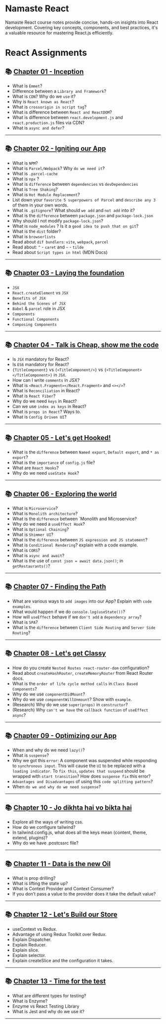 # Namaste React

Namaste React course notes provide concise, hands-on insights into React development. Covering key concepts, components, and best practices, it's a valuable resource for mastering React.js efficiently.

# React Assignments

## 📚 [Chapter 01 - Inception](https://github.com/ReddyDivya/rd-namaste-react-notes/tree/main/Chapter%2001%20-%20Inception)
- What is `Emmet`?
- Difference between a `Library and Framework`?
- What is `CDN`? Why do we `use` it?
- Why is `React known as React`?
- What is `crossorigin in script tag`?
- What is difference between `React and ReactDOM`?
- What is difference between `react.development.js` and `react.production.js` files via CDN?
- What is `async and defer`?

---

## 📚 [Chapter 02 - Igniting our App](https://github.com/ReddyDivya/rd-namaste-react-notes/tree/main/Chapter%2002%20-%20Igniting%20our%20App)

- What is `NPM`?
- What is `Parcel/Webpack`? Why `do we need it`?
- What is `.parcel-cache`
- What is `npx` ?
- What is `difference` between `dependencies` vs `devDependencies`
- What is `Tree Shaking`?
- What is `Hot Module Replacement`?
- List down your `favorite 5 superpowers of Parcel` and `describe any 3` of them in your
own words.
- What is `.gitignore`? What should `we add` and `not add` into it?
- What is the `difference` between `package.json` and `package-lock.json`
- Why should I not modify `package-lock.json`?
- What is `node_modules` ? Is it a `good idea to push that on git`?
- What is the `dist` folder?
- What is `browserlists`
- Read about `dif bundlers`: `vite`, `webpack`, `parcel`
- Read about: `^` - `caret` and `~` - `tilde`
- Read about `Script types in html` (MDN Docs)
---

## 📚 [Chapter 03 - Laying the foundation](https://github.com/ReddyDivya/rd-namaste-react-notes/tree/main/Chapter%20-%2003%20Laying%20the%20foundation)

- `JSX`
- `React.createElement` vs `JSX`
- `Benefits of JSX`
- `Behind the Scenes of JSX`
- `Babel` & `parcel` role in JSX
- `Components`
- `Functional Components`
- `Composing Components` 
---
## 📚 [Chapter 04 - Talk is Cheap, show me the code](https://github.com/ReddyDivya/rd-namaste-react-notes/tree/main/Chapter%20-%2004%20-%20Talk%20is%20cheap%2C%20show%20me%20the%20code)
- Is `JSX` mandatory for React?
- Is `ES6` mandatory for React?
- `{TitleComponent}` vs `{<TitleComponent/>}` vs `{<TitleComponent></TitleComponent>}` in `JSX`.
- How can I write `comments` in JSX?
- What is `<React.Fragment></React.Fragment>` and `<></>`?
- What is `Reconciliation` in React?
- What is `React Fiber`?
- Why do we need `keys` in React?
- Can we use `index as keys` in React?
- What is `props in React`? Ways to.
- What is `Config Driven UI`?
---
## 📚 [Chapter 05 - Let's get Hooked!](https://github.com/ReddyDivya/rd-namaste-react-notes/tree/main/Chapter%20-%2005%20-%20Let's%20get%20Hooked)
- What is the `difference` between `Named export`, `Default export`, and `* as export`?
- What is the `importance` of `config.js` file?
- What are `React Hooks`?
- Why do we need `useState Hook`?
---
## 📚 [Chapter 06 - Exploring the world](https://github.com/ReddyDivya/rd-namaste-react-notes/tree/main/Chapter%20-%2006%20-%20Exploring%20the%20world)
- What is `Microservice`?
- What is `Monolith architecture`?
- What is the `difference` between `Monolith and Microservice?
- Why do we need a `useEffect Hook`?
- What is `Optional Chaining`?
- What is `Shimmer UI`?
- What is the `difference` between `JS expression and JS statement`?
- What is `Conditional Rendering`? explain with a code example.
- What is `CORS`?
- What is `async and await`?
- What is the use of `const json = await data.json()`; in `getRestaurants()`?
---
## 📚 [Chapter 07 - Finding the Path](https://github.com/ReddyDivya/rd-namaste-react-notes/tree/main/Chapter%20-%2007%20-%20Finding%20the%20path)
- What are various ways to `add images` into our App? Explain with `code examples`.
- What would happen if we do `console.log(useState())`?
- How will `useEffect` behave if we `don't add` a `dependency array`?
- What is `SPA`?
- What is the `difference` between `Client Side Routing` and `Server Side Routing`?
---
## 📚 [Chapter 08 - Let's get Classy](https://github.com/ReddyDivya/rd-namaste-react-notes/tree/main/Chapter%20-%2008%20-%20Let's%20get%20Classy)
- How do you create `Nested Routes react-router-dom` configuration?
- Read about `createHashRouter`, `createMemoryRouter` from React Router docs.
- What is the `order of life cycle method calls` in `Class Based Components`?
- Why do we use `componentDidMount`?
- Why do we use `componentWillUnmount`? Show with `example`.
- (Research) Why do we use `super(props)` in `constructor`?
- (Research) Why `can't we have` the `callback function` of `useEffect async`?
---
## 📚 [Chapter 09 - Optimizing our App](https://github.com/ReddyDivya/rd-namaste-react-notes/tree/main/Chapter%20-%2009%20-%20Optimizing%20our%20app)
- When and why do we need `lazy()`?
- What is `suspense`?
- Why we got this `error`: A component was suspended while responding to `synchronous input`. This will cause the `UI` to be replaced with a `loading indicator`. To `fix this`, `updates that suspend` should be wrapped with `start transition`? How does `suspense fix` this error?
- `Advantages and Disadvantages` of using this `code splitting pattern`?
- When `do we and why do we need suspense`?
---
## 📚 [Chapter 10 - Jo dikhta hai vo bikta hai](https://github.com/ReddyDivya/rd-namaste-react-notes/tree/main/Chapter%20-%2010%20-%20Jo%20Dikta%20hai%2C%20vo%20bikta%20hai)
- Explore all the ways of writing css.
- How do we configure tailwind?
- In tailwind.config.js, what does all the keys mean (content, theme, extend,
plugins)?
- Why do we have .postcssrc file?

---
## 📚 [Chapter 11 - Data is the new Oil](https://github.com/ReddyDivya/rd-namaste-react-notes/tree/main/Chapter%20-%2011%20-%20Data%20is%20the%20new%20oil)
- What is prop drilling?
- What is lifting the state up?
- What is Context Provider and Context Consumer?
- If you don’t pass a value to the provider does it take the default value?
---

## 📚 [Chapter 12 - Let's Build our Store](https://github.com/ReddyDivya/rd-namaste-react-notes/tree/main/Chapter%20-%2012%20-%20Lets%20build%20our%20store)
- useContext vs Redux.
- Advantage of using Redux Toolkit over Redux.
- Explain Dispatcher.
- Explain Reducer.
- Explain slice.
- Explain selector.
- Explain createSlice and the configuration it takes.
---

## 📚 [Chapter 13 - Time for the test](https://github.com/ReddyDivya/rd-namaste-react-notes/tree/main/Chapter%20-%2013%20-%20Time%20for%20the%20test)
- What are different types for testing?
- What is Enzyme?
- Enzyme vs React Testing Library
- What is Jest and why do we use it?
---
